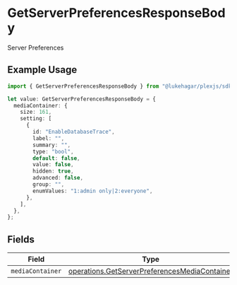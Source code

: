 # GetServerPreferencesResponseBody

Server Preferences

## Example Usage

```typescript
import { GetServerPreferencesResponseBody } from "@lukehagar/plexjs/sdk/models/operations";

let value: GetServerPreferencesResponseBody = {
  mediaContainer: {
    size: 161,
    setting: [
      {
        id: "EnableDatabaseTrace",
        label: "",
        summary: "",
        type: "bool",
        default: false,
        value: false,
        hidden: true,
        advanced: false,
        group: "",
        enumValues: "1:admin only|2:everyone",
      },
    ],
  },
};
```

## Fields

| Field                                                                                                                 | Type                                                                                                                  | Required                                                                                                              | Description                                                                                                           |
| --------------------------------------------------------------------------------------------------------------------- | --------------------------------------------------------------------------------------------------------------------- | --------------------------------------------------------------------------------------------------------------------- | --------------------------------------------------------------------------------------------------------------------- |
| `mediaContainer`                                                                                                      | [operations.GetServerPreferencesMediaContainer](../../../sdk/models/operations/getserverpreferencesmediacontainer.md) | :heavy_minus_sign:                                                                                                    | N/A                                                                                                                   |